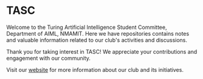 # TASC

Welcome to the Turing Artificial Intelligence Student Committee, Department of AIML, NMAMIT. Here we have repositories contains notes and valuable information related to our club's activities and discussions.


<!-- ## About the Club

TASC is dedicated to [brief description of the club's mission and objectives]-->
<!--
## Useful Resources
### Notes
The notes in this repository cover the topics taught during the class over various semsters of AI/ML. 

#### Notes
|Sno.|Link|Semester|
|--|--|--|
|1|||

##### Using the Notes

You can navigate through the notes using the provided folder structure and markdown files. If you wish to use the notes to the fullest, then please consider using [Obsidian](https://obsidian.md/)

## Contributing

We welcome contributions from our members to enhance and expand our knowledge repository. If you'd like to contribute, please follow our [Contribution Guidelines](CONTRIBUTING.md).

## Code of Conduct

Please read and adhere to our [Code of Conduct](CODE_OF_CONDUCT.md) to maintain a respectful and inclusive environment within our community.

## Contact

For any questions, feedback, or concerns, feel free to contact us at [your email or contact information].

## License

This repository is licensed under the [your chosen license] - see the [LICENSE](LICENSE) file for details.

---
-->
Thank you for taking interest in TASC! We appreciate your contributions and engagement with our community.

Visit our [website](https://www.tascnmamit.in/) for more information about our club and its initiatives.
<!--
[<img src="https://firebasestorage.googleapis.com/v0/b/tasc-8df79.appspot.com/o/TASCLogo.png?alt=media&token=885899c8-a49c-46d7-9d22-ebc5507964db&_gl=1*ozy9q7*_ga*MTE2MzE3ODExMC4xNjk1Mzg4Nzkx*_ga_CW55HF8NVT*MTY5NjIxODM2NC4xOS4xLjE2OTYyMTg0MzEuNTcuMC4w" width="40" height="14">](https://www.tascnmamit.in/)
-->
